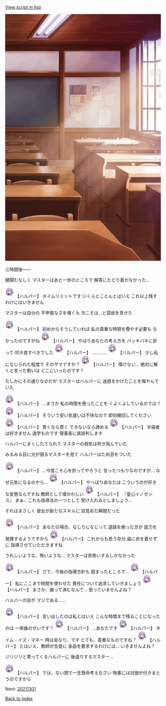 [View script in lisp](../scripts/20202204.txt)

![classroom03_daytime.png](../images/backgrounds/classroom03_daytime.png)

三時間後――

健闘むなしく
マスターはあと一歩のところで
解答にたどり着かなかった…

<img src="../images/units/202021.png" alt="202021.png" height="34"/>
【ハルパー】
タイムリミットです
いくらとことんとはいえ
これ以上残すわけにはいきません

マスターは自分の
不甲斐なさを嘆くも
次こそは…と意欲を見せた

<img src="../images/units/202021.png" alt="202021.png" height="34"/>
【ハルパー】
初めからそうしていれば
私の貴重な時間を費やす必要も
なかったのですがね

<img src="../images/units/202021.png" alt="202021.png" height="34"/>
【ハルパー】
やはりあなたの考え方を
バッキバキに折って
叩き直すべきでした

<img src="../images/units/202021.png" alt="202021.png" height="34"/>
【ハルパー】
…………

<img src="../images/units/202021.png" alt="202021.png" height="34"/>
【ハルパー】
少し私になじられた程度で
そのザマですか？

<img src="../images/units/202021.png" alt="202021.png" height="34"/>
【ハルパー】
情けない…
絶対に解くと言った勢いは
どこにいったのです？

たしかにその通りなのだが
マスターはハルパーに
迷惑をかけたことを悔やんでいた

<img src="../images/units/202021.png" alt="202021.png" height="34"/>
【ハルパー】
…まさか
私の時間を使ったことを
くよくよしているのでは？

<img src="../images/units/202021.png" alt="202021.png" height="34"/>
【ハルパー】
そういう安い気遣いは不快なので
即刻撤回してください

<img src="../images/units/202021.png" alt="202021.png" height="34"/>
【ハルパー】
貫くなら貫く
できないなら諦める

<img src="../images/units/202021.png" alt="202021.png" height="34"/>
【ハルパー】
半端者は好きません
退学ものです
理事長に直談判します

ハルパーにまくしたてられて
マスターの弱気は吹き飛んでいた

みるみる目に光が宿るマスターを見て
ハルパーはため息をついた

<img src="../images/units/202021.png" alt="202021.png" height="34"/>
【ハルパー】
…今度こそ心を折ってやろうと
言ったつもりなのですが…
なぜ元気になるのやら…

<img src="../images/units/202021.png" alt="202021.png" height="34"/>
【ハルパー】
やっぱりあなたは
こういうのが好きな変態なんですね
教師として嘆かわしい

<img src="../images/units/202021.png" alt="202021.png" height="34"/>
【ハルパー】
『星心イノセンス』
まぁ、これも指導法の一つとして
受け入れるとしましょう…

それはまさしく
彼女が新たなスキルに
目覚めた瞬間だった

<img src="../images/units/202021.png" alt="202021.png" height="34"/>
【ハルパー】
あなたの場合、なじりになじって
退路を絶った方が
底力を発揮するようですから

<img src="../images/units/202021.png" alt="202021.png" height="34"/>
【ハルパー】
これからも思う存分
歯に衣を着せずに
指導させていただきますね

うれしいような、怖いような…
マスターは苦笑いするしかなかった

<img src="../images/units/202021.png" alt="202021.png" height="34"/>
【ハルパー】
さて、今後の指導方針も
固まったところで…

<img src="../images/units/202021.png" alt="202021.png" height="34"/>
【ハルパー】
私にここまで時間を使わせた
責任について追求していきましょう

<img src="../images/units/202021.png" alt="202021.png" height="34"/>
【ハルパー】
まさか、謝って済むなんて…
思っていませんよね？

ハルパーの目が
マジである……

<img src="../images/units/202021.png" alt="202021.png" height="34"/>
【ハルパー】
言い出したのは私とはいえ
こんな時間まで残ることになったのは
一体誰のせいです？

<img src="../images/units/202021.png" alt="202021.png" height="34"/>
【ハルパー】
…あなたです

<img src="../images/units/202021.png" alt="202021.png" height="34"/>
【ハルパー】
タイム・イズ・マネー
時は金なり、です
とても、貴重なものですね？

<img src="../images/units/202021.png" alt="202021.png" height="34"/>
【ハルパー】
とはいえ、教師が生徒に
金品を要求するわけには…
いきませんよね？

ジリジリと寄ってくるハルパーに
後退りするマスター…

<img src="../images/units/202021.png" alt="202021.png" height="34"/>
【ハルパー】
では、ない頭で一生懸命考えなさい
物事には対価が付きまとうのですから


Next: [20211301](20211301.md)

[Back to index](index.md)
